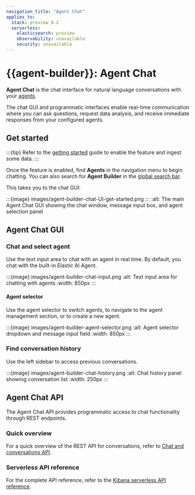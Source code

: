 ```yaml
---
navigation_title: "Agent Chat"
applies_to:
  stack: preview 9.2
  serverless:
    elasticsearch: preview
    observability: unavailable
    security: unavailable
---
```


# {{agent-builder}}: Agent Chat

**Agent Chat** is the chat interface for natural language conversations with your [agents](agent-builder-agents.md).

The chat GUI and programmatic interfaces enable real-time communication where you can ask questions, request data analysis, and receive immediate responses from your configured agents.

## Get started

:::{tip}
Refer to the [getting started](get-started.md) guide to enable the feature and ingest some data.
:::

Once the feature is enabled, find **Agents** in the navigation menu to begin chatting.
You can also search for **Agent Builder** in the [global search bar](/explore-analyze/find-and-organize/find-apps-and-objects.md).

This takes you to the chat GUI:

:::{image} images/agent-builder-chat-UI-get-started.png
:::
:alt: The main Agent Chat GUI showing the chat window, message input box, and agent selection panel

## Agent Chat GUI

### Chat and select agent

Use the text input area to chat with an agent in real time. By default, you chat with the built-in Elastic AI Agent.

:::{image} images/agent-builder-chat-input.png
:alt: Text input area for chatting with agents
:width: 850px
:::

#### Agent selector

Use the agent selector to switch agents, to navigate to the agent management section, or to create a new agent.

:::{image} images/agent-builder-agent-selector.png
:alt: Agent selector dropdown and message input field
:width: 850px
:::

### Find conversation history

Use the left sidebar to access previous conversations.

:::{image} images/agent-builder-chat-history.png
:alt: Chat history panel showing conversation list
:width: 250px
:::

## Agent Chat API

The Agent Chat API provides programmatic access to chat functionality through REST endpoints.

### Quick overview

For a quick overview of the REST API for conversations, refer to [Chat and conversations API](kibana-api.md#chat-and-conversations).

### Serverless API reference

For the complete API reference, refer to the [Kibana serverless API reference](https://www.elastic.co/docs/api/doc/serverless/operation/operation-get-agent-builder-conversations). 








